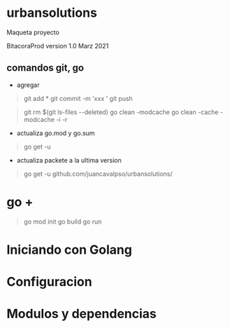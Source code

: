 # urbansolutions

Maqueta proyecto 

BitacoraProd version 1.0
Marz 2021


## comandos git, go
* agregar
> git add *
> git commit -m 'xxx '
> git push

> git rm $(git ls-files --deleted)
> go clean -modcache
> go clean -cache -modcache -i -r

* actualiza go.mod y go.sum
> go get -u

* actualiza packete a la ultima version
> go get -u github.com/juancavalpso/urbansolutions/ <package>

# go + 
> go mod init
> go build
> go run



# Iniciando con Golang

# Configuracion

# Modulos y dependencias
